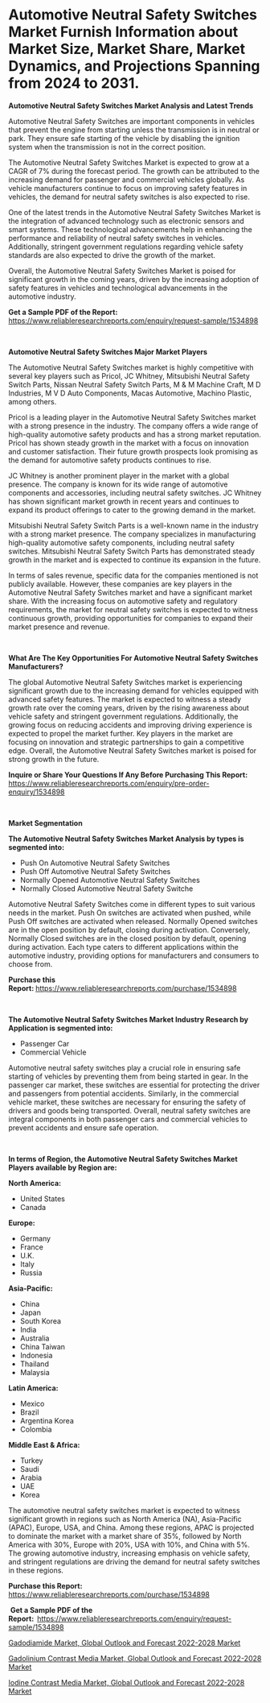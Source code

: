 <p><h1>Automotive Neutral Safety Switches Market Furnish Information about Market Size, Market Share, Market Dynamics, and Projections Spanning from 2024 to 2031.</h1></p><p><strong>Automotive Neutral Safety Switches Market Analysis and Latest Trends</strong></p>
<p><p>Automotive Neutral Safety Switches are important components in vehicles that prevent the engine from starting unless the transmission is in neutral or park. They ensure safe starting of the vehicle by disabling the ignition system when the transmission is not in the correct position. </p><p>The Automotive Neutral Safety Switches Market is expected to grow at a CAGR of 7% during the forecast period. The growth can be attributed to the increasing demand for passenger and commercial vehicles globally. As vehicle manufacturers continue to focus on improving safety features in vehicles, the demand for neutral safety switches is also expected to rise. </p><p>One of the latest trends in the Automotive Neutral Safety Switches Market is the integration of advanced technology such as electronic sensors and smart systems. These technological advancements help in enhancing the performance and reliability of neutral safety switches in vehicles. Additionally, stringent government regulations regarding vehicle safety standards are also expected to drive the growth of the market.</p><p>Overall, the Automotive Neutral Safety Switches Market is poised for significant growth in the coming years, driven by the increasing adoption of safety features in vehicles and technological advancements in the automotive industry.</p></p>
<p><strong>Get a Sample PDF of the Report:&nbsp;</strong> <a href="https://www.reliableresearchreports.com/enquiry/request-sample/1534898">https://www.reliableresearchreports.com/enquiry/request-sample/1534898</a></p>
<p>&nbsp;</p>
<p><strong>Automotive Neutral Safety Switches Major Market Players</strong></p>
<p><p>The Automotive Neutral Safety Switches market is highly competitive with several key players such as Pricol, JC Whitney, Mitsubishi Neutral Safety Switch Parts, Nissan Neutral Safety Switch Parts, M & M Machine Craft, M D Industries, M V D Auto Components, Macas Automotive, Machino Plastic, among others.</p><p>Pricol is a leading player in the Automotive Neutral Safety Switches market with a strong presence in the industry. The company offers a wide range of high-quality automotive safety products and has a strong market reputation. Pricol has shown steady growth in the market with a focus on innovation and customer satisfaction. Their future growth prospects look promising as the demand for automotive safety products continues to rise.</p><p>JC Whitney is another prominent player in the market with a global presence. The company is known for its wide range of automotive components and accessories, including neutral safety switches. JC Whitney has shown significant market growth in recent years and continues to expand its product offerings to cater to the growing demand in the market.</p><p>Mitsubishi Neutral Safety Switch Parts is a well-known name in the industry with a strong market presence. The company specializes in manufacturing high-quality automotive safety components, including neutral safety switches. Mitsubishi Neutral Safety Switch Parts has demonstrated steady growth in the market and is expected to continue its expansion in the future.</p><p>In terms of sales revenue, specific data for the companies mentioned is not publicly available. However, these companies are key players in the Automotive Neutral Safety Switches market and have a significant market share. With the increasing focus on automotive safety and regulatory requirements, the market for neutral safety switches is expected to witness continuous growth, providing opportunities for companies to expand their market presence and revenue.</p></p>
<p>&nbsp;</p>
<p><strong>What Are The Key Opportunities For Automotive Neutral Safety Switches Manufacturers?</strong></p>
<p><p>The global Automotive Neutral Safety Switches market is experiencing significant growth due to the increasing demand for vehicles equipped with advanced safety features. The market is expected to witness a steady growth rate over the coming years, driven by the rising awareness about vehicle safety and stringent government regulations. Additionally, the growing focus on reducing accidents and improving driving experience is expected to propel the market further. Key players in the market are focusing on innovation and strategic partnerships to gain a competitive edge. Overall, the Automotive Neutral Safety Switches market is poised for strong growth in the future.</p></p>
<p><strong>Inquire or Share Your Questions If Any Before Purchasing This Report:</strong> <a href="https://www.reliableresearchreports.com/enquiry/pre-order-enquiry/1534898">https://www.reliableresearchreports.com/enquiry/pre-order-enquiry/1534898</a></p>
<p>&nbsp;</p>
<p><strong>Market Segmentation</strong></p>
<p><strong>The Automotive Neutral Safety Switches Market Analysis by types is segmented into:</strong></p>
<p><ul><li>Push On Automotive Neutral Safety Switches</li><li>Push Off Automotive Neutral Safety Switches</li><li>Normally Opened Automotive Neutral Safety Switches</li><li>Normally Closed Automotive Neutral Safety Switche</li></ul></p>
<p><p>Automotive Neutral Safety Switches come in different types to suit various needs in the market. Push On switches are activated when pushed, while Push Off switches are activated when released. Normally Opened switches are in the open position by default, closing during activation. Conversely, Normally Closed switches are in the closed position by default, opening during activation. Each type caters to different applications within the automotive industry, providing options for manufacturers and consumers to choose from.</p></p>
<p><strong>Purchase this Report:&nbsp;</strong><a href="https://www.reliableresearchreports.com/purchase/1534898">https://www.reliableresearchreports.com/purchase/1534898</a></p>
<p>&nbsp;</p>
<p><strong>The Automotive Neutral Safety Switches Market Industry Research by Application is segmented into:</strong></p>
<p><ul><li>Passenger Car</li><li>Commercial Vehicle</li></ul></p>
<p><p>Automotive neutral safety switches play a crucial role in ensuring safe starting of vehicles by preventing them from being started in gear. In the passenger car market, these switches are essential for protecting the driver and passengers from potential accidents. Similarly, in the commercial vehicle market, these switches are necessary for ensuring the safety of drivers and goods being transported. Overall, neutral safety switches are integral components in both passenger cars and commercial vehicles to prevent accidents and ensure safe operation.</p></p>
<p>&nbsp;</p>
<p><strong>In terms of Region, the Automotive Neutral Safety Switches Market Players available by Region are:</strong></p>
<p>
    <p> <strong> North America: </strong>
        <ul>
            <li>United States</li>
            <li>Canada</li>
        </ul>
        </p> 
    <p> <strong> Europe: </strong>
        <ul>
            <li>Germany</li>
            <li>France</li>
            <li>U.K.</li>
            <li>Italy</li>
            <li>Russia</li>
        </ul>
        </p> 
    <p> <strong> Asia-Pacific: </strong>
        <ul>
            <li>China</li>
            <li>Japan</li>
            <li>South Korea</li>
            <li>India</li>
            <li>Australia</li>
            <li>China Taiwan</li>
            <li>Indonesia</li>
            <li>Thailand</li>
            <li>Malaysia</li>
        </ul>
        </p> 
    <p> <strong> Latin America: </strong>
        <ul>
            <li>Mexico</li>
            <li>Brazil</li>
            <li>Argentina Korea</li>
            <li>Colombia</li>
        </ul>
        </p> 
    <p> <strong> Middle East & Africa: </strong>
        <ul>
            <li>Turkey</li>
            <li>Saudi</li>
            <li>Arabia</li>
            <li>UAE</li>
            <li>Korea</li>
        </ul>
    </p>
    </p>
<p><p>The automotive neutral safety switches market is expected to witness significant growth in regions such as North America (NA), Asia-Pacific (APAC), Europe, USA, and China. Among these regions, APAC is projected to dominate the market with a market share of 35%, followed by North America with 30%, Europe with 20%, USA with 10%, and China with 5%. The growing automotive industry, increasing emphasis on vehicle safety, and stringent regulations are driving the demand for neutral safety switches in these regions.</p></p>
<p><strong>Purchase this Report: </strong><a href="https://www.reliableresearchreports.com/purchase/1534898">https://www.reliableresearchreports.com/purchase/1534898</a></p>
<p>&nbsp;<strong>Get a Sample PDF of the Report:&nbsp;&nbsp;</strong><a href="https://www.reliableresearchreports.com/enquiry/request-sample/1534898">https://www.reliableresearchreports.com/enquiry/request-sample/1534898</a></p>
<p><strong></strong></p>
<p><p><a href="https://view.publitas.com/reportprime-1/gadodiamide-market-global-outlook-and-forecast-2022-2028-market-size-market-share-and-global-market-analysis-report-2023-2030/">Gadodiamide Market, Global Outlook and Forecast 2022-2028 Market</a></p><p><a href="https://view.publitas.com/reportprime-1/gadolinium-contrast-media-market-global-outlook-and-forecast-2022-2028-market-insights-market-players-and-forecast-till-2030/">Gadolinium Contrast Media Market, Global Outlook and Forecast 2022-2028 Market</a></p><p><a href="https://view.publitas.com/reportprime-1/iodine-contrast-media-market-global-outlook-and-forecast-2022-2028-market-size-growth-and-forecast-from-2023-2030/">Iodine Contrast Media Market, Global Outlook and Forecast 2022-2028 Market</a></p></p>